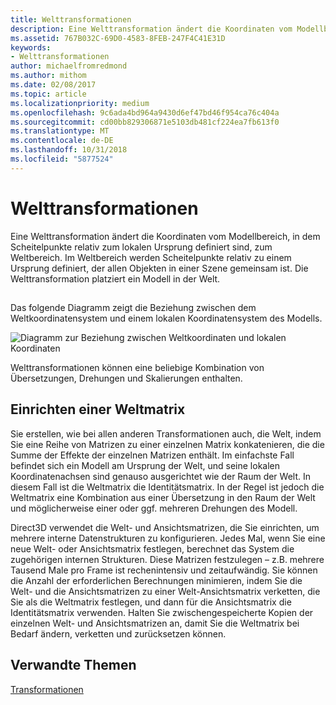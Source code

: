 ```yaml
---
title: Welttransformationen
description: Eine Welttransformation ändert die Koordinaten vom Modellbereich, in dem Scheitelpunkte relativ zum lokalen Ursprung definiert sind, zum Weltbereich.
ms.assetid: 767B032C-69D0-4583-8FEB-247F4C41E31D
keywords:
- Welttransformationen
author: michaelfromredmond
ms.author: mithom
ms.date: 02/08/2017
ms.topic: article
ms.localizationpriority: medium
ms.openlocfilehash: 9c6ada4bd964a9430d6ef47bd46f954ca76c404a
ms.sourcegitcommit: cd00bb829306871e5103db481cf224ea7fb613f0
ms.translationtype: MT
ms.contentlocale: de-DE
ms.lasthandoff: 10/31/2018
ms.locfileid: "5877524"
---
```

# <a name="world-transform"></a>Welttransformationen


Eine Welttransformation ändert die Koordinaten vom Modellbereich, in dem Scheitelpunkte relativ zum lokalen Ursprung definiert sind, zum Weltbereich. Im Weltbereich werden Scheitelpunkte relativ zu einem Ursprung definiert, der allen Objekten in einer Szene gemeinsam ist. Die Welttransformation platziert ein Modell in der Welt.

## <span id="What_Is_a_World_Transform"></span><span id="what_is_a_world_transform"></span><span id="WHAT_IS_A_WORLD_TRANSFORM"></span>


Das folgende Diagramm zeigt die Beziehung zwischen dem Weltkoordinatensystem und einem lokalen Koordinatensystem des Modells.

![Diagramm zur Beziehung zwischen Weltkoordinaten und lokalen Koordinaten](images/worldcrd.png)

Welttransformationen können eine beliebige Kombination von Übersetzungen, Drehungen und Skalierungen enthalten.

## <a name="span-idsettingupaworldmatrixxmlspansetting-up-a-world-matrix"></a><span id="SETTING_UP_A_WORLD_MATRIX.XML"></span>Einrichten einer Weltmatrix


Sie erstellen, wie bei allen anderen Transformationen auch, die Welt, indem Sie eine Reihe von Matrizen zu einer einzelnen Matrix konkatenieren, die die Summe der Effekte der einzelnen Matrizen enthält. Im einfachste Fall befindet sich ein Modell am Ursprung der Welt, und seine lokalen Koordinatenachsen sind genauso ausgerichtet wie der Raum der Welt. In diesem Fall ist die Weltmatrix die Identitätsmatrix. In der Regel ist jedoch die Weltmatrix eine Kombination aus einer Übersetzung in den Raum der Welt und möglicherweise einer oder ggf. mehreren Drehungen des Modell.

Direct3D verwendet die Welt- und Ansichtsmatrizen, die Sie einrichten, um mehrere interne Datenstrukturen zu konfigurieren. Jedes Mal, wenn Sie eine neue Welt- oder Ansichtsmatrix festlegen, berechnet das System die zugehörigen internen Strukturen. Diese Matrizen festzulegen – z.B. mehrere Tausend Male pro Frame ist rechenintensiv und zeitaufwändig. Sie können die Anzahl der erforderlichen Berechnungen minimieren, indem Sie die Welt- und die Ansichtsmatrizen zu einer Welt-Ansichtsmatrix verketten, die Sie als die Weltmatrix festlegen, und dann für die Ansichtsmatrix die Identitätsmatrix verwenden. Halten Sie zwischengespeicherte Kopien der einzelnen Welt- und Ansichtsmatrizen an, damit Sie die Weltmatrix bei Bedarf ändern, verketten und zurücksetzen können.

## <a name="span-idrelated-topicsspanrelated-topics"></a><span id="related-topics"></span>Verwandte Themen


[Transformationen](transforms.md)

 

 




